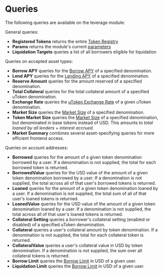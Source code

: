 # Queries

The following queries are available on the leverage module:

General queries:
- **Registered Tokens** returns the entire [Token Registry](02_state.md#Token-Registry)
- **Params** returns the module's current [parameters](07_params.md)
- **Liquidation Targets** queries a list of all borrowers eligible for liquidation

Queries on accepted asset types:
- **Borrow APY** queries for the [Borrow APY](01_concepts.md#Borrow-APY) of a specified denomination.
- **Lend APY** queries for the [Lending APY](01_concepts.md#Lending-APY) of a specified denomination.
- **Reserve Amount** queries for the amount reserved of a specified denomination.
- **Total Collateral** queries for the total collateral amount of a specified uToken denomination.
- **Exchange Rate** queries the [uToken Exchange Rate](01_concepts.md#uToken-Exchange-Rate) of a given uToken denomination.
- **Market Size** queries the [Market Size](01_concepts.md#Market-Size) of a specified denomination.
- **Token Market Size** queries the [Market Size](01_concepts.md#Market-Size) of a specified denomination, but denominated in base tokens instead of USD. This amounts to _total loaned by all lenders + interest accrued._
- **Market Summary** combines several asset-specifying queries for more efficient frontend access.

Queries on account addresses:
- **Borrowed** queries for the amount of a given token denomination borrowed by a user. If a denomination is not supplied, the total for each borrowed token is returned.
- **BorrowedValue** queries for the USD value of the amount of a given token denomination borrowed by a user. If a denomination is not supplied, the total across all of that user's borrowed tokens is returned.
- **Loaned** queries for the amount  of a given token denomination loaned by a user. If a denomination is not supplied, the total sum of all of that user's loaned tokens is returned.
- **LoanedValue** queries for the USD value of the amount  of a given token denomination loaned by a user. If a denomination is not supplied, the total across all of that user's loaned tokens is returned.
- **Collateral Setting** queries a borrower's collateral setting (enabled or disabled) of a specified uToken denomination.
- **Collateral** queries a user's collateral amount by token denomination. If a denomination is not supplied, the total for each collateral token is returned.
- **CollateralValue** queries a user's collateral value in USD by token denomination. If a denomination is not supplied, the sum over all collateral tokens is returned.
- **Borrow Limit** queries the [Borrow Limit](01_concepts.md#Borrow-Limit) in USD of a given user.
- **Liquidation Limit** queries the [Borrow Limit](01_concepts.md#Liquidation-Limit) in USD of a given user.